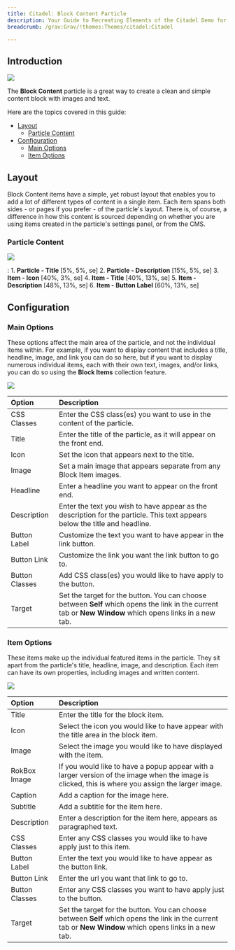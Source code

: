 ```yaml
---
title: Citadel: Block Content Particle
description: Your Guide to Recreating Elements of the Citadel Demo for Grav
breadcrumb: /grav:Grav/!themes:Themes/citadel:Citadel

---
```


## Introduction

![](assets/particle_block1.jpg)

The **Block Content** particle is a great way to create a clean and simple content block with images and text. 

Here are the topics covered in this guide:

* [Layout](#layout)
    - [Particle Content](#particle-content)
* [Configuration](#configuration)
    - [Main Options](#main-options)
    - [Item Options](#item-options)

## Layout

Block Content items have a simple, yet robust layout that enables you to add a lot of different types of content in a single item. Each item spans both sides - or pages if you prefer - of the particle's layout. There is, of course, a difference in how this content is sourced depending on whether you are using items created in the particle's settings panel, or from the CMS.

### Particle Content

![](assets/particle_block1.jpg)

:   1. **Particle - Title** [5%, 5%, se]
    2. **Particle - Description** [15%, 5%, se]
    3. **Item - Icon** [40%, 3%, se]
    4. **Item - Title** [40%, 13%, se]
    5. **Item - Description** [48%, 13%, se]
    6. **Item - Button Label** [60%, 13%, se]

## Configuration

### Main Options 

These options affect the main area of the particle, and not the individual items within. For example, if you want to display content that includes a title, headline, image, and link you can do so here, but if you want to display numerous individual items, each with their own text, images, and/or links, you can do so using the **Block Items** collection feature.

![](assets/particle_block2.jpg)

| Option         | Description                                                                                                                                              |
| :-----         | :-----                                                                                                                                                   |
| CSS Classes    | Enter the CSS class(es) you want to use in the content of the particle.                                                                                  |
| Title          | Enter the title of the particle, as it will appear on the front end.                                                                                     |
| Icon           | Set the icon that appears next to the title.                                                                                                             |
| Image          | Set a main image that appears separate from any Block Item images.                                                                                       |
| Headline       | Enter a headline you want to appear on the front end.                                                                                                    |
| Description    | Enter the text you wish to have appear as the description for the particle. This text appears below the title and headline.                              |
| Button Label   | Customize the text you want to have appear in the link button.                                                                                           |
| Button Link    | Customize the link you want the link button to go to.                                                                                                    |
| Button Classes | Add CSS class(es) you would like to have apply to the button.                                                                                            |
| Target         | Set the target for the button. You can choose between **Self** which opens the link in the current tab or **New Window** which opens links in a new tab. |

### Item Options

These items make up the individual featured items in the particle. They sit apart from the particle's title, headline, image, and description. Each item can have its own properties, including images and written content.

![](assets/particle_block3.jpg)

| Option         | Description                                                                                                                                              |
| :-----         | :-----                                                                                                                                                   |
| Title          | Enter the title for the block item.                                                                                                                      |
| Icon           | Select the icon you would like to have appear with the title area in the block item.                                                                     |
| Image          | Select the image you would like to have displayed with the item.                                                                                         |
| RokBox Image   | If you would like to have a popup appear with a larger version of the image when the image is clicked, this is where you assign the larger image.        |
| Caption        | Add a caption for the image here.                                                                                                                        |
| Subtitle       | Add a subtitle for the item here.                                                                                                                        |
| Description    | Enter a description for the item here, appears as paragraphed text.                                                                                      |
| CSS Classes    | Enter any CSS classes you would like to have apply just to this item.                                                                                    |
| Button Label   | Enter the text you would like to have appear as the button link.                                                                                         |
| Button Link    | Enter the url you want that link to go to.                                                                                                               |
| Button Classes | Enter any CSS classes you want to have apply just to the button.                                                                                         |
| Target         | Set the target for the button. You can choose between **Self** which opens the link in the current tab or **New Window** which opens links in a new tab. |

